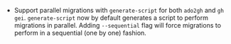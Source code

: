 - Support parallel migrations with `generate-script` for both `ado2gh` and `gh gei`. `generate-script` now by default generates a script to perform migrations in parallel. Adding `--sequential` flag will force migrations to perform in a sequential (one by one) fashion. 
